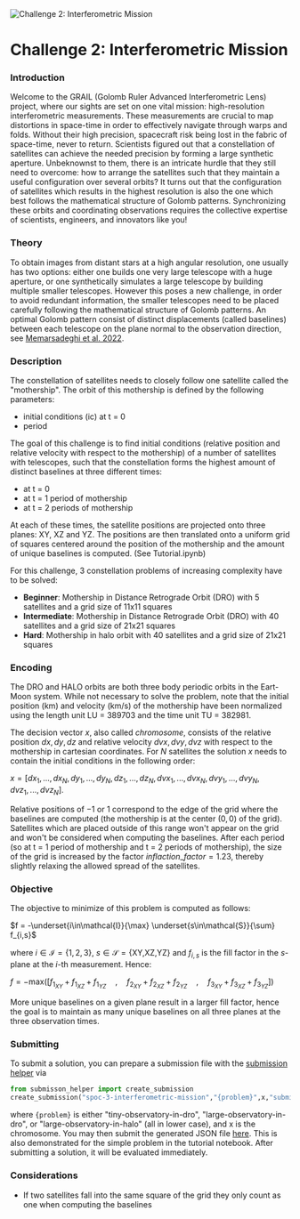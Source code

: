 <image src="../images/golomb.png" align="center" alt="Challenge 2: Interferometric Mission"/>

# Challenge 2: Interferometric Mission

### Introduction

Welcome to the GRAIL (Golomb Ruler Advanced Interferometric Lens) project, where our sights are set on one vital mission: high-resolution interferometric measurements. These measurements are crucial to map distortions in space-time in order to effectively navigate through warps and folds. Without their high precision, spacecraft risk being lost in the fabric of space-time, never to return. Scientists figured out that a constellation of satellites can achieve the needed precision by forming a large synthetic aperture. Unbeknownst to them, there is an intricate hurdle that they still need to overcome: how to arrange the satellites such that they maintain a useful configuration over several orbits? It turns out that the configuration of satellites which results in the highest resolution is also the one which best follows the mathematical structure of Golomb patterns. Synchronizing these orbits and coordinating observations requires the collective expertise of scientists, engineers, and innovators like you!

### Theory

To obtain images from distant stars at a high angular resolution, one usually has two options: either one builds one very large telescope with a huge aperture, or one synthetically simulates a large telescope by building multiple smaller telescopes. However this poses a new challenge, in order to avoid redundant information, the smaller telescopes need to be placed carefully following the mathematical structure of Golomb patterns. An optimal Golomb pattern consist of distinct displacements (called baselines) between each telescope on the plane normal to the observation direction, see [Memarsadeghi et al. 2022](https://ieeexplore.ieee.org/stamp/stamp.jsp?arnumber=9815260).

### Description

The constellation of satellites needs to closely follow one satellite called the "mothership". The orbit of this mothership is defined by the following parameters:

* initial conditions (ic) at t = 0
* period

The goal of this challenge is to find initial conditions (relative position and relative velocity with respect to the mothership) of a number of satellites with telescopes, such that the constellation forms the highest amount of distinct baselines at three different times:

* at t = 0
* at t = 1 period of mothership
* at t = 2 periods of mothership

At each of these times, the satellite positions are projected onto three planes: XY, XZ and YZ. The positions are then translated onto a uniform grid of squares centered around the position of the mothership and the amount of unique baselines is computed. (See Tutorial.ipynb)

For this challenge, 3 constellation problems of increasing complexity have to be solved:

* **Beginner**: Mothership in Distance Retrograde Orbit (DRO) with 5 satellites and a grid size of 11x11 squares
* **Intermediate**: Mothership in Distance Retrograde Orbit (DRO) with 40 satellites and a grid size of 21x21 squares
* **Hard**: Mothership in halo orbit with 40 satellites and a grid size of 21x21 squares

### Encoding

The DRO and HALO orbits are both three body periodic orbits in the Eart-Moon system. While not necessary to solve the problem, note that the initial position (km) and velocity (km/s) of the mothership have been normalized using the length unit LU = 389703 and the time unit TU = 382981.

The decision vector $x$, also called *chromosome*, consists of the relative position $dx,dy,dz$ and relative velocity $dvx,dvy,dvz$ with respect to the mothership in cartesian coordinates. For $N$ satellites the solution $x$ needs to contain the initial conditions in the following order:

$x = [dx_1, ... , dx_N, dy_1, ..., dy_N, dz_1, ..., dz_N, dvx_1, ..., dvx_N, dvy_1, ..., dvy_N, dvz_1, ..., dvz_N]$.

Relative positions of $-1$ or $1$ correspond to the edge of the grid where the baselines are computed (the mothership is at the center $(0,0)$ of the grid). Satellites which are placed outside of this range won't appear on the grid and won't be considered when computing the baselines. After each period (so at t = 1 period of mothership and t = 2 periods of mothership), the size of the grid is increased by the factor $inflaction\_factor = 1.23$, thereby slightly relaxing the allowed spread of the satellites.

### Objective

The objective to minimize of this problem is computed as follows:

$f = -\underset{i\in\mathcal{I}}{\max} \underset{s\in\mathcal{S}}{\sum} f_{i,s}$

where $i\in \mathcal{I}=\{1,2,3\}$, $s\in \mathcal{S}=\{\text{XY,XZ,YZ}\}$ and $f_{i,s}$ is the fill factor in the $s$-plane at the $i$-th measurement. Hence:

$f = -\text{max}( [f_{1_{XY}} + f_{1_{XZ}} + f_{1_{YZ}} \quad , \quad f_{2_{XY}} + f_{2_{XZ}} + f_{2_{YZ}} \quad , \quad f_{3_{XY}} + f_{3_{XZ}} + f_{3_{YZ}} ])$

More unique baselines on a given plane result in a larger fill factor, hence the goal is to maintain as many unique baselines on all three planes at the three observation times.

### Submitting

To submit a solution, you can prepare a submission file with the [submission helper](https://api.optimize.esa.int/data/tools/submission_helper.py) via

```python
from submisson_helper import create_submission
create_submission("spoc-3-interferometric-mission","{problem}",x,"submission_file.json","submission_name","submission_description")
```

where `{problem}` is either "tiny-observatory-in-dro",  "large-observatory-in-dro", or "large-observatory-in-halo" (all in lower case), and x is the chromosome. You may then submit the generated JSON file [here](https://optimize.esa.int/submit). This is also demonstrated for the simple problem in the tutorial notebook. After submitting a solution, it will be evaluated immediately.


### Considerations

* If two satellites fall into the same square of the grid they only count as one when computing the baselines
